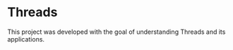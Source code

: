 # Threads

This project was developed with the goal of understanding Threads and its applications. 
